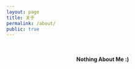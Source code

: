 ```yaml
---
layout: page
title: 关于
permalink: /about/
public: true
---
```

<br>
<br>
<center><b>Nothing About Me :) </b></center>
<br>
<br>

<!--

Surprise !!!

Coder

Language:C、Objective-C
Platform:Linux、macOS、iOS
Email:asvircc@asvir.cc 

-->

